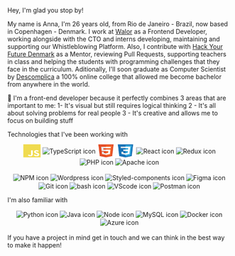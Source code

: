 Hey, I'm glad you stop by!
 
My name is Anna, I'm 26 years old, from Rio de Janeiro - Brazil, now based in Copenhagen - Denmark.
I work at [Walor](walor.io) as a Frontend Developer, working alongside with the CTO and interns developing, maintaining and supporting our Whistleblowing Platform.
Also, I contribute with [Hack Your Future Denmark](https://www.hackyourfuture.dk/) as a Mentor, reviewing Pull Requests, supporting teachers in class and helping the students with programming challenges that they face in the curriculum.
Aditionally, I'll soon graduate as Computer Scientist by [Descomplica](https://descomplica.com.br/faculdade/a/) a 100% online college that allowed me become bachelor from anywhere in the world.


💞️ I'm a front-end developer because it perfectly combines 3 areas that are important to me:
1- It's visual but still requires logical thinking
2 - It's all about solving problems for real people
3 - It's creative and allows me to focus on building stuff

Technologies that I've been working with
<div align="center">   
  <img align="center" alt="JavaScript icon" height="30" width="40" src="https://raw.githubusercontent.com/devicons/devicon/master/icons/javascript/javascript-plain.svg">
  <img align="center" alt="TypeScript icon" height="30" src="https://cdn.jsdelivr.net/gh/devicons/devicon/icons/typescript/typescript-original.svg" />
  <img align="center" alt="HTML icon" height="30" width="40" src="https://raw.githubusercontent.com/devicons/devicon/master/icons/html5/html5-original.svg">
  <img align="center" alt="CSS icon" height="30" width="40" src="https://raw.githubusercontent.com/devicons/devicon/master/icons/css3/css3-original.svg">
  <img align="center" alt="React icon" icon" height="30" width="40" src="https://cdn.jsdelivr.net/gh/devicons/devicon/icons/react/react-original.svg">
  <img align="center" alt="Redux icon" icon" height="30" width="40" src="https://cdn.jsdelivr.net/gh/devicons/devicon/icons/redux/redux-original.svg" />   
  <img  align="center" alt="PHP icon" icon" height="30" width="40" src="https://cdn.jsdelivr.net/gh/devicons/devicon/icons/php/php-plain.svg" />
  <img align="center" alt="Apache icon" height="30" width="40" src="https://cdn.jsdelivr.net/gh/devicons/devicon/icons/apache/apache-original.svg" />
  </div>
  </br>
  <div align="center">
  <img align="center" alt="NPM icon" height="30" width="40" src="https://cdn.jsdelivr.net/gh/devicons/devicon/icons/npm/npm-original-wordmark.svg" />   
  <img align="center" alt="Wordpress icon" height="30" width="40" src="https://cdn.jsdelivr.net/gh/devicons/devicon/icons/wordpress/wordpress-plain.svg" />
  <img align="center" alt="Styled-components icon" height="30" width="40" src="https://avatars.githubusercontent.com/u/20658825?s=200&v=4">
  <img align="center" alt="Figma icon" height="30" width="40" src="https://cdn.jsdelivr.net/gh/devicons/devicon/icons/figma/figma-original.svg" />
  <img align="center" alt="Git icon" height="30" width="40" src="https://cdn.jsdelivr.net/gh/devicons/devicon/icons/git/git-original.svg">
  <img align="center" alt="bash icon" height="30" width="40" src="https://cdn.jsdelivr.net/gh/devicons/devicon/icons/bash/bash-original.svg" />
  <img align="center" alt="VScode icon" height="30" width="40" src="https://cdn.jsdelivr.net/gh/devicons/devicon/icons/vscode/vscode-original.svg">
  <img align="center" alt="Postman icon" height="30" width="30" src="https://www.svgrepo.com/show/354202/postman-icon.svg" >              
</div>

I'm also familiar with 
<div align="center">
  <img align="center" alt="Python icon" height="30" width="40" src="https://cdn.jsdelivr.net/gh/devicons/devicon/icons/python/python-original.svg" />
  <img align="center" alt="Java icon" height="30" width="40" src="https://cdn.jsdelivr.net/gh/devicons/devicon/icons/java/java-original.svg" />
  <img align="center" alt="Node icon" height="30" width="40" src="https://cdn.jsdelivr.net/gh/devicons/devicon/icons/nodejs/nodejs-original.svg" />
  <img align="center" alt="MySQL icon" height="30" width="40" src="https://cdn.jsdelivr.net/gh/devicons/devicon/icons/mysql/mysql-original.svg" />
  <img align="center" alt="Docker icon" height="30" width="40" src="https://cdn.jsdelivr.net/gh/devicons/devicon/icons/docker/docker-plain.svg" /> 
  <img align="center" alt="Azure icon" height="30" width="40" src="https://cdn.jsdelivr.net/gh/devicons/devicon/icons/azure/azure-original.svg" /> 
</div>
</br>
If you have a project in mind get in touch and we can think in the best way to make it happen!

<!---
annamourasobral/annamourasobral is a ✨ special ✨ repository because its `README.md` (this file) appears on your GitHub profile.
You can click the Preview link to take a look at your changes.
--->
